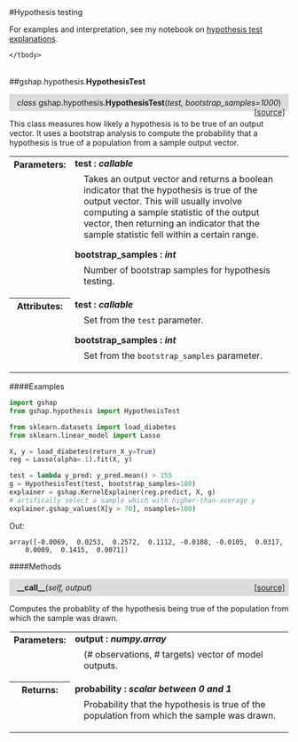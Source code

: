 <script src="https://cdn.mathjax.org/mathjax/latest/MathJax.js?config=TeX-AMS-MML_HTMLorMML" type="text/javascript"></script>

<link rel="stylesheet" href="https://assets.readthedocs.org/static/css/readthedocs-doc-embed.css" type="text/css" />

<style>
    a.src-href {
        float: right;
    }
    p.attr {
        margin-top: 0.5em;
        margin-left: 1em;
    }
    p.func-header {
        background-color: gainsboro;
        border-radius: 0.1em;
        padding: 0.5em;
        padding-left: 1em;
    }
    table.field-table {
        border-radius: 0.1em
    }
</style>#Hypothesis testing

For examples and interpretation, see my notebook on [hypothesis test explanations](https://github.com/dsbowen/gshap/blob/master/hypothesis.ipynb).

<table class="docutils field-list field-table" frame="void" rules="none">
    <col class="field-name" />
    <col class="field-body" />
    <tbody valign="top">
        
    </tbody>
</table>



##gshap.hypothesis.**HypothesisTest**

<p class="func-header">
    <i>class</i> gshap.hypothesis.<b>HypothesisTest</b>(<i>test, bootstrap_samples=1000</i>) <a class="src-href" target="_blank" href="https://github.com/dsbowen/gshap/blob/master/gshap/hypothesis.py#L11">[source]</a>
</p>

This class measures how likely a hypothesis is to be true of an output
vector. It uses a bootstrap analysis to compute the probability that a
hypothesis is true of a population from a sample output vector.

<table class="docutils field-list field-table" frame="void" rules="none">
    <col class="field-name" />
    <col class="field-body" />
    <tbody valign="top">
        <tr class="field">
    <th class="field-name"><b>Parameters:</b></td>
    <td class="field-body" width="100%"><b>test : <i>callable</i></b>
<p class="attr">
    Takes an output vector and returns a boolean indicator that the hypothesis is true of the output vector. This will usually involve computing a sample statistic of the output vector, then returning an indicator that the sample statistic fell within a certain range.
</p>
<b>bootstrap_samples : <i>int</i></b>
<p class="attr">
    Number of bootstrap samples for hypothesis testing.
</p></td>
</tr>
<tr class="field">
    <th class="field-name"><b>Attributes:</b></td>
    <td class="field-body" width="100%"><b>test : <i>callable</i></b>
<p class="attr">
    Set from the <code>test</code> parameter.
</p>
<b>bootstrap_samples : <i>int</i></b>
<p class="attr">
    Set from the <code>bootstrap_samples</code> parameter.
</p></td>
</tr>
    </tbody>
</table>

####Examples

```python
import gshap
from gshap.hypothesis import HypothesisTest

from sklearn.datasets import load_diabetes
from sklearn.linear_model import Lasso

X, y = load_diabetes(return_X_y=True)
reg = Lasso(alpha=.1).fit(X, y)

test = lambda y_pred: y_pred.mean() > 155
g = HypothesisTest(test, bootstrap_samples=100)
explainer = gshap.KernelExplainer(reg.predict, X, g)
# artifically select a sample which with higher-than-average y
explainer.gshap_values(X[y > 70], nsamples=100)
```

Out:

```
array([-0.0069,  0.0253,  0.2572,  0.1112, -0.0108, -0.0105,  0.0317,
    0.0009,  0.1415,  0.0071])
```

####Methods



<p class="func-header">
    <i></i> <b>__call__</b>(<i>self, output</i>) <a class="src-href" target="_blank" href="https://github.com/dsbowen/gshap/blob/master/gshap/hypothesis.py#L66">[source]</a>
</p>

Computes the probablity of the hypothesis being true of the population
from which the sample was drawn.

<table class="docutils field-list field-table" frame="void" rules="none">
    <col class="field-name" />
    <col class="field-body" />
    <tbody valign="top">
        <tr class="field">
    <th class="field-name"><b>Parameters:</b></td>
    <td class="field-body" width="100%"><b>output : <i>numpy.array</i></b>
<p class="attr">
    (# observations, # targets) vector of model outputs.
</p></td>
</tr>
<tr class="field">
    <th class="field-name"><b>Returns:</b></td>
    <td class="field-body" width="100%"><b>probability : <i>scalar between 0 and 1</i></b>
<p class="attr">
    Probability that the hypothesis is true of the population from which the sample was drawn.
</p></td>
</tr>
    </tbody>
</table>

